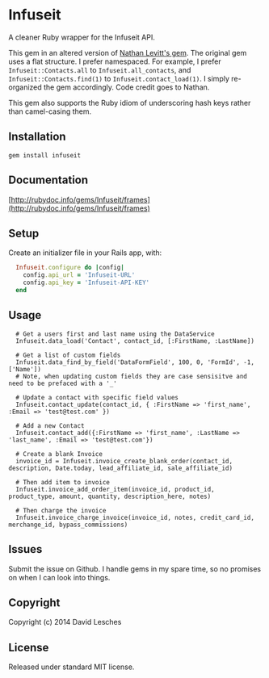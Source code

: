 # Infuseit

A cleaner Ruby wrapper for the Infuseit API.

This gem in an altered version of [Nathan Levitt's gem](https://github.com/nateleavitt/Infuseit). The original gem uses a flat structure. I prefer namespaced. For example, I prefer `Infuseit::Contacts.all` to `Infuseit.all_contacts`, and `Infuseit::Contacts.find(1)` to `Infuseit.contact_load(1)`. I simply re-organized the gem accordingly. Code credit goes to Nathan.

This gem also supports the Ruby idiom of underscoring hash keys rather than camel-casing them.

## <a name="installation">Installation</a>
    gem install infuseit

## <a name="documentation">Documentation</a>
[http://rubydoc.info/gems/Infuseit/frames](http://rubydoc.info/gems/Infuseit/frames)

## Setup

Create an initializer file in your Rails app, with:

```ruby
  Infuseit.configure do |config|
    config.api_url = 'Infuseit-URL'
    config.api_key = 'Infuseit-API-KEY'
  end
```

## Usage

```
  # Get a users first and last name using the DataService
  Infuseit.data_load('Contact', contact_id, [:FirstName, :LastName])

  # Get a list of custom fields
  Infuseit.data_find_by_field('DataFormField', 100, 0, 'FormId', -1, ['Name'])
  # Note, when updating custom fields they are case sensisitve and need to be prefaced with a '_'

  # Update a contact with specific field values
  Infuseit.contact_update(contact_id, { :FirstName => 'first_name', :Email => 'test@test.com' })

  # Add a new Contact
  Infuseit.contact_add({:FirstName => 'first_name', :LastName => 'last_name', :Email => 'test@test.com'})

  # Create a blank Invoice
  invoice_id = Infuseit.invoice_create_blank_order(contact_id, description, Date.today, lead_affiliate_id, sale_affiliate_id)

  # Then add item to invoice
  Infuseit.invoice_add_order_item(invoice_id, product_id, product_type, amount, quantity, description_here, notes)

  # Then charge the invoice
  Infuseit.invoice_charge_invoice(invoice_id, notes, credit_card_id, merchange_id, bypass_commissions)
```

## Issues
Submit the issue on Github. I handle gems in my spare time, so no promises on when I can look into things.

## Copyright
Copyright (c) 2014 David Lesches

## License
Released under standard MIT license.